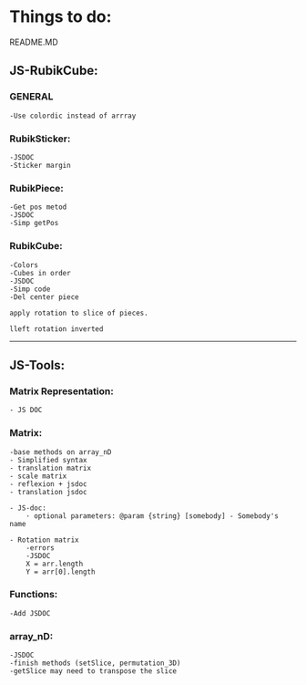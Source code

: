 # Things to do:

README.MD




## JS-RubikCube:

### GENERAL
    -Use colordic instead of arrray


### RubikSticker:
    -JSDOC
    -Sticker margin

### RubikPiece:
    -Get pos metod
    -JSDOC
    -Simp getPos

### RubikCube:
    -Colors
    -Cubes in order
    -JSDOC
    -Simp code
    -Del center piece

    apply rotation to slice of pieces.

    lleft rotation inverted




-------------------------------------------------------------------------------------
## JS-Tools:

### Matrix Representation:
    - JS DOC

### Matrix:

    -base methods on array_nD
    - Simplified syntax
    - translation matrix
    - scale matrix
    - reflexion + jsdoc
    - translation jsdoc

    - JS-doc:
        · optional parameters: @param {string} [somebody] - Somebody's name

    - Rotation matrix
        -errors
        -JSDOC
        X = arr.length
        Y = arr[0].length
    

### Functions:
    -Add JSDOC

### array_nD:
    -JSDOC
    -finish methods (setSlice, permutation_3D)
    -getSlice may need to transpose the slice

